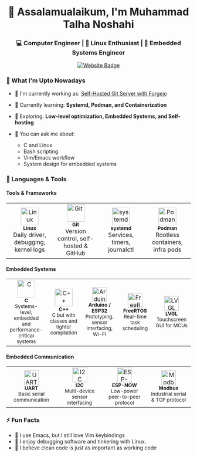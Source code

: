 <h1 align="center">👋 Assalamualaikum, I'm Muhammad Talha Noshahi</h1>
<h3 align="center">💻 Computer Engineer | 🐧 Linux Enthusiast | 🔧 Embedded Systems Engineer</h3>
<p align="center">
  <a href="https://botcodes.dev" target="_blank">
    <img src="https://img.shields.io/badge/Website-botcodes.dev-0A66C2?style=flat&logo=google-chrome&logoColor=white" alt="Website Badge"/>
  </a>
</p>

### 🎯 What I'm Upto Nowadays

- 🔭 I'm currently working as: [Self-Hosted Git Server with Forgejo](https://git.botcodes.dev/nextek)

- 🌱 Currently learning: **Systemd, Podman, and Containerization**

- 🧠 Exploring: **Low-level optimization, Embedded Systems, and Self-hosting**

- 💬 You can ask me about:
  - C and Linux
  - Bash scripting
  - Vim/Emacs workflow
  - System design for embedded systems

### 🧰 Languages & Tools

#### Tools & Frameworks
<table>
  <tr>
    <td align="center" width="120">
      <img src="https://git.botcodes.dev/nextek/talhanoshahi/raw/branch/main/logos/linux-logo.svg" width="48" height="48" alt="Linux" />
      <br /><sub><b>Linux</b></sub>
      <br /><span>Daily driver, debugging, kernel logs</span>
    </td>
    <td align="center" width="120">
      <img src="https://git.botcodes.dev/nextek/talhanoshahi/raw/branch/main/logos/git-logo.svg" width="48" height="48" alt="Git" />
      <br /><sub><b>Git</b></sub>
      <br /><span>Version control, self-hosted & GitHub</span>
    </td>
    <td align="center" width="120">
      <img src="https://brand.systemd.io/assets/svg/systemd-logomark.svg" width="48" height="48" alt="systemd" />
      <br /><sub><b>systemd</b></sub>
      <br /><span>Services, timers, journalctl</span>
    </td>
    <td align="center" width="120">
      <img src="https://git.botcodes.dev/nextek/talhanoshahi/raw/branch/main/logos/podman-logo.svg" width="48" height="48" alt="Podman" />
      <br /><sub><b>Podman</b></sub>
      <br /><span>Rootless containers, infra pods</span>
    </td>
  </tr>
</table>

#### Embedded Systems
<table>
  <tr>
    <td align="center" width="120">
      <img src="https://git.botcodes.dev/nextek/talhanoshahi/raw/branch/main/logos/c-logo.svg" width="48" height="48" alt="C" /><br/>
      <sub><b>C</b></sub><br/>
      <sup>Systems-level, embedded and performance-critical systems</sup>
    </td>
    <td align="center" width="120">
      <img src="https://git.botcodes.dev/nextek/talhanoshahi/raw/branch/main/logos/cplusplus-logo.svg" width="48" height="48" alt="C++" /><br/>
      <sub><b>C++</b></sub><br/>
      <sup>C but with classes and tighter compilation</sup>
    </td>
    <td align="center" width="140">
      <img src="https://git.botcodes.dev/nextek/talhanoshahi/raw/branch/main/logos/arduino-logo.svg" width="40" height="40" alt="Arduino / ESP32" /><br/>
      <sub><b>Arduino / ESP32</b></sub><br/>
      <sup>Prototyping, sensor interfacing, Wi-Fi</sup>
    </td>
    <td align="center" width="140">
      <img src="https://git.botcodes.dev/nextek/talhanoshahi/raw/branch/main/logos/freertos-logo.png" width="40" height="40" alt="FreeRTOS" /><br/>
      <sub><b>FreeRTOS</b></sub><br/>
      <sup>Real-time task scheduling</sup>
    </td>
    <td align="center" width="140">
      <img src="https://git.botcodes.dev/nextek/talhanoshahi/raw/branch/main/logos/lvgl-logo.png" width="40" height="40" alt="LVGL" /><br/>
      <sub><b>LVGL</b></sub><br/>
      <sup>Touchscreen GUI for MCUs</sup>
    </td>
  </tr>
</table>

#### Embedded Communication
<table>
  <tr>
    <td align="center" width="140">
      <img src="https://git.botcodes.dev/nextek/talhanoshahi/raw/branch/main/logos/uart-logo.svg" width="40" height="40" alt="UART" /><br/>
      <sub><b>UART</b></sub><br/>
      <sup>Basic serial communication</sup>
    </td>
    <td align="center" width="140">
      <img src="https://git.botcodes.dev/nextek/talhanoshahi/raw/branch/main/logos/i2c-logo.svg" width="40" height="40" alt="I2C" /><br/>
      <sub><b>I2C</b></sub><br/>
      <sup>Multi-device sensor interfacing</sup>
    </td>
    <td align="center" width="140">
      <img src="https://git.botcodes.dev/nextek/talhanoshahi/raw/branch/main/logos/esp-now-logo.png" width="40" height="40" alt="ESP-NOW" /><br/>
      <sub><b>ESP-NOW</b></sub><br/>
      <sup>Low-power peer-to-peer protocol</sup>
    </td>
    <td align="center" width="140">
      <img src="https://git.botcodes.dev/nextek/talhanoshahi/raw/branch/main/logos/modbus-logo.png" width="40" height="40" alt="Modbus" /><br/>
      <sub><b>Modbus</b></sub><br/>
      <sup>Industrial serial & TCP protocol</sup>
    </td>
  </tr>
</table>

### ⚡ Fun Facts
- 🧠 I use Emacs, but I still love Vim keybindings
- 🔌 I enjoy debugging software and tinkering with Linux.
- 🎯 I believe clean code is just as important as working code

<!--
Muhammad Talha Noshahi | talhanoshahi | Computer Engineer | Linux | C | Emacs | Embedded Systems | Forgejo | Taxila Pakistan
-->

